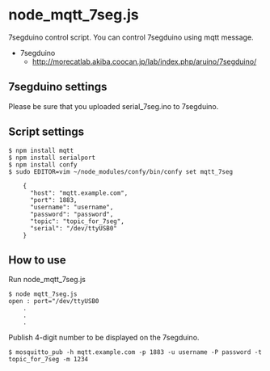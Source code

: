 node_mqtt_7seg.js
====
7segduino control script. You can control 7segduino using mqtt message.

* 7segduino
  * http://morecatlab.akiba.coocan.jp/lab/index.php/aruino/7segduino/

7segduino settings
----
Please be sure that you uploaded serial_7seg.ino to 7segduino.

Script settings
----

    $ npm install mqtt
    $ npm install serialport
    $ npm install confy
    $ sudo EDITOR=vim ~/node_modules/confy/bin/confy set mqtt_7seg
   
        {
          "host": "mqtt.example.com",
          "port": 1883,
          "username": "username",
          "password": "password",
          "topic": "topic_for_7seg",
          "serial": "/dev/ttyUSB0"
        }

How to use
----
Run node_mqtt_7seg.js

    $ node mqtt_7seg.js
    open : port="/dev/ttyUSB0
        .
        .
        .

Publish 4-digit number to be displayed on the 7segduino.

    $ mosquitto_pub -h mqtt.example.com -p 1883 -u username -P password -t topic_for_7seg -m 1234

